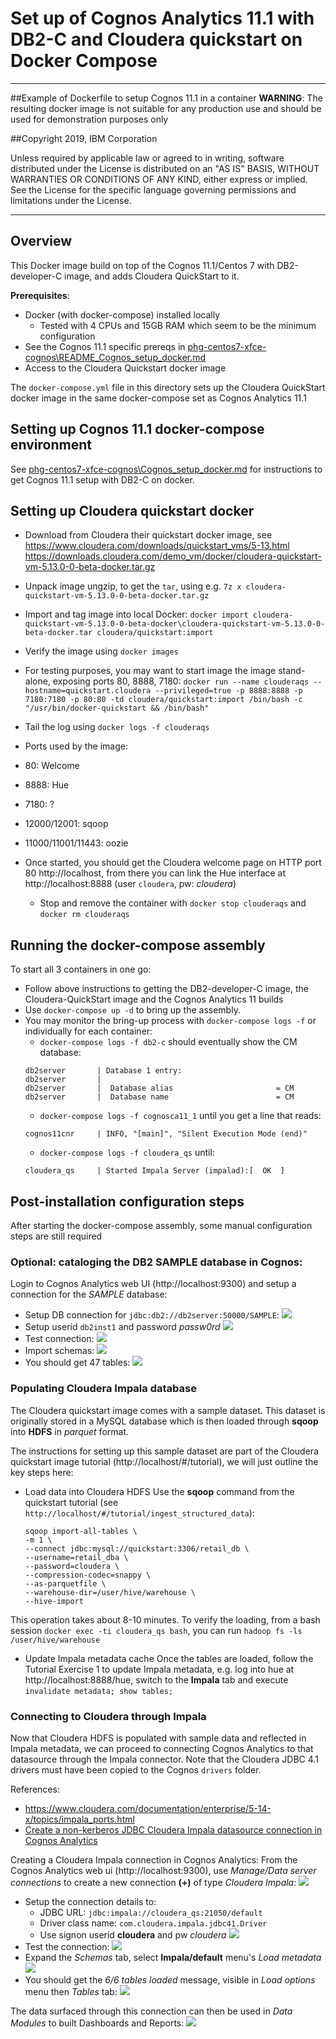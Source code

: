 # Set up of Cognos Analytics 11.1 with DB2-C and Cloudera quickstart on Docker Compose
---
##Example of Dockerfile to setup Cognos 11.1 in a container
__WARNING__: The resulting docker image is not suitable for any production use and should be used for demonstration purposes only

##Copyright 2019, IBM Corporation

Unless required by applicable law or agreed to in writing, software distributed under the License is distributed on an "AS IS" BASIS, WITHOUT WARRANTIES OR CONDITIONS OF ANY KIND, either express or implied.
See the License for the specific language governing permissions and limitations under the License.

---

## Overview
This Docker image build on top of the Cognos 11.1/Centos 7 with DB2-developer-C image, and adds Cloudera QuickStart to it.

<a name="prereqs"></a>__Prerequisites__:
 - Docker (with docker-compose) installed locally
   - Tested with 4 CPUs and 15GB RAM which seem to be the minimum configuration
 - See the Cognos 11.1 specific prereqs in [phg-centos7-xfce-cognos\README_Cognos_setup_docker.md](phg-centos7-xfce-cognos\README_Cognos_setup_docker.md#prereqs)
 - Access to the Cloudera Quickstart docker image

The `docker-compose.yml` file in this directory sets up the Cloudera QuickStart docker image in the same docker-compose set as Cognos Analytics 11.1

## Setting up Cognos 11.1 docker-compose environment
See [phg-centos7-xfce-cognos\Cognos_setup_docker.md](phg-centos7-xfce-cognos\README_Cognos_setup_docker.md) for instructions to get Cognos 11.1 setup with DB2-C on docker.

## Setting up Cloudera quickstart docker
 * Download from Cloudera their quickstart docker image, see https://www.cloudera.com/downloads/quickstart_vms/5-13.html
   https://downloads.cloudera.com/demo_vm/docker/cloudera-quickstart-vm-5.13.0-0-beta-docker.tar.gz
 * Unpack image ungzip, to get the `tar`, using e.g. `7z x cloudera-quickstart-vm-5.13.0-0-beta-docker.tar.gz` 
 * Import and tag image into local Docker: `docker import cloudera-quickstart-vm-5.13.0-0-beta-docker\cloudera-quickstart-vm-5.13.0-0-beta-docker.tar cloudera/quickstart:import`
 * Verify the image using `docker images`

 * For testing purposes, you may want to start image the image stand-alone, exposing ports 80, 8888, 7180: `docker run --name clouderaqs --hostname=quickstart.cloudera --privileged=true -p 8888:8888 -p 7180:7180 -p 80:80 -td cloudera/quickstart:import /bin/bash -c "/usr/bin/docker-quickstart && /bin/bash"`
 * Tail the log using `docker logs -f clouderaqs`
 * Ports used by the image: 
  * 80: Welcome
  * 8888: Hue
  * 7180: ?
  * 12000/12001: sqoop
  * 11000/11001/11443: oozie
* Once started, you should get the Cloudera welcome page on HTTP port 80 http://localhost, from there you can link the Hue interface at http://localhost:8888 (user `cloudera`, pw: _cloudera_)
  * Stop and remove the container with `docker stop clouderaqs` and `docker rm clouderaqs`

## Running the docker-compose assembly
To start all 3 containers in one go:
* Follow above instructions to getting the DB2-developer-C image, the Cloudera-QuickStart image and the Cognos Analytics 11 builds
* Use `docker-compose up -d` to bring up the assembly.
* You may monitor the bring-up process with `docker-compose logs -f` or individually for each container:
  * `docker-compose logs -f db2-c` should eventually show the CM database:
  ```
  db2server       | Database 1 entry:
  db2server       |
  db2server       |  Database alias                       = CM
  db2server       |  Database name                        = CM
  ``` 
  *  `docker-compose logs -f cognosca11_1` until you get a line that reads:
  ```
  cognos11cnr     | INFO, "[main]", "Silent Execution Mode (end)"
  ```
  *  `docker-compose logs -f cloudera_qs` until:
  ```
  cloudera_qs     | Started Impala Server (impalad):[  OK  ]
  ```

## Post-installation configuration steps
After starting the docker-compose assembly, some manual configuration steps are still required

### Optional: cataloging the DB2 SAMPLE database in Cognos:
Login to Cognos Analytics web UI (http://localhost:9300) and setup a connection for the *SAMPLE* database:
* Setup DB connection for `jdbc:db2://db2server:50000/SAMPLE`:
![](images_README/20190311_db48b3ff.png)
* Setup userid `db2inst1` and password _passw0rd_ 
![](images_README/20190311_5860f460.png)
* Test connection:
![](images_README/20190311_907a1c3e.png)
* Import schemas:
![](images_README/20190311_94696aea.png)
* You should get 47 tables:
![](images_README/20190311_b36b90a9.png)

### Populating Cloudera Impala database
The Cloudera quickstart image comes with a sample dataset. This dataset is originally stored in a MySQL database which is then loaded through **sqoop** into **HDFS** in *parquet* format.

The instructions for setting up this sample dataset are part of the Cloudera quickstart image tutorial (http://localhost/#/tutorial), we will just outline the key steps here:

* Load data into Cloudera HDFS
Use the **sqoop** command from the quickstart tutorial (see `http://localhost/#/tutorial/ingest_structured_data`):
  ```
  sqoop import-all-tables \
  -m 1 \
  --connect jdbc:mysql://quickstart:3306/retail_db \
  --username=retail_dba \
  --password=cloudera \
  --compression-codec=snappy \
  --as-parquetfile \
  --warehouse-dir=/user/hive/warehouse \
  --hive-import
  ```
This operation takes about 8-10 minutes. To verify the loading, from a bash session `docker exec -ti cloudera_qs bash`, you can run `hadoop fs -ls /user/hive/warehouse` 
* Update Impala metadata cache
Once the tables are loaded, follow the Tutorial Exercise 1 to update Impala metadata, e.g. log into hue at http://localhost:8888/hue, switch to the **Impala** tab and execute `invalidate metadata; show tables;`

### Connecting to Cloudera through Impala
Now that Cloudera HDFS is populated with sample data and reflected in Impala metadata, we can proceed to connecting Cognos Analytics to that datasource through the Impala connector.
Note that the Cloudera JDBC 4.1 drivers must have been copied to the Cognos `drivers` folder.

References:
- https://www.cloudera.com/documentation/enterprise/5-14-x/topics/impala_ports.html
- [Create a non-kerberos JDBC Cloudera Impala datasource connection in Cognos Analytics](http://www-01.ibm.com/support/docview.wss?uid=swg22013856)

Creating a Cloudera Impala connection in Cognos Analytics:
From the Cognos Analytics web ui (http://localhost:9300), use *Manage/Data server connections* to create a new connection **(+)** of type *Cloudera Impala*: ![](images_README/20190311_641b5994.png)
* Setup the connection details to:
  * JDBC URL: `jdbc:impala://cloudera_qs:21050/default`
  * Driver class name: `com.cloudera.impala.jdbc41.Driver`
  * Use signon userid **cloudera** and pw *cloudera*
  ![](images_README/20190311_14524e1e.png)
* Test the connection: ![](images_README/20190311_83de7508.png)
* Expand the *Schemas* tab, select **Impala/default** menu's *Load metadata* ![](images_README/20190312_822dce25.png)
* You should get the *6/6 tables loaded* message, visible in *Load options* menu then *Tables* tab: ![](images_README/20190312_a1d449a6.png)

The data surfaced through this connection can then be used in *Data Modules* to built Dashboards and Reports: ![](images_README/20190312_e296f97c.png)